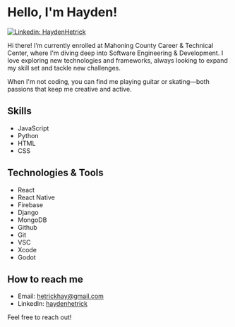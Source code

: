 # Hello, I'm Hayden! 

[![Linkedin: HaydenHetrick](https://img.shields.io/badge/-haydenhetrick-blue?style=flat-square&logo=Linkedin&logoColor=white&link=https://www.linkedin.com/in/haydenhetrick/)](https://www.linkedin.com/in/haydenhetrick/)

Hi there! I’m currently enrolled at Mahoning County Career & Technical Center, where I'm diving deep into Software Engineering & Development. I love exploring new technologies and frameworks, always looking to expand my skill set and tackle new challenges.

When I'm not coding, you can find me playing guitar or skating—both passions that keep me creative and active.

## Skills

- JavaScript
- Python
- HTML
- CSS

## Technologies & Tools

- React
- React Native
- Firebase
- Django
- MongoDB
- Github
- Git
- VSC
- Xcode
- Godot

## How to reach me

- Email: hetrickhay@gmail.com
- LinkedIn: [haydenhetrick](https://www.linkedin.com/in/haydenhetrick/)

Feel free to reach out! 
